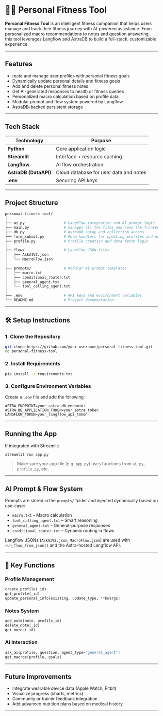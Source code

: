 
# 🏋️‍♂️ Personal Fitness Tool

**Personal Fitness Tool** is an intelligent fitness companion that helps users manage and track their fitness journey with AI-powered assistance. From personalized macro recommendations to notes and question answering, this tool leverages Langflow and AstraDB to build a full-stack, customizable experience.

---

##  Features

-  reate and manage user profiles with personal fitness goals
-  Dynamically update personal details and fitness goals
-  Add and delete personal fitness notes
-  Get AI-generated responses to health or fitness queries
-  Personalized macro calculation based on profile data
-  Modular prompt and flow system powered by Langflow
-  AstraDB-backed persistent storage

---

##  Tech Stack

| Technology       | Purpose                                  |
|------------------|------------------------------------------|
| **Python**       | Core application logic                   |
| **Streamlit**    | Interface + resource caching             |
| **Langflow**     | AI flow orchestration                    |
| **AstraDB (DataAPI)** | Cloud database for user data and notes |
| **.env**         | Securing API keys                        |

---

##  Project Structure

```bash
personal-fitness-tool/
│
├── ai.py                  # Langflow integration and AI prompt logic
├── main.py                # manages all the files and runs the frontend
├── db.py                  # AstraDB setup and collection access
├── form_submit.py         # Form handlers for updating profiles and notes
├── profile.py             # Profile creation and data fetch logic
│
├── flow/                  # Langflow JSON files
│   ├── AskAIV2.json
│   └── MacroFlow.json
│
├── prompts/               # Modular AI prompt templates
│   ├── macro.txt
│   ├── conditional_router.txt
│   ├── general_agent.txt
│   └── tool_calling_agent.txt
│
├── .env                   # API keys and environment variables
└── README.md              # Project documentation
```

---

## 🛠️ Setup Instructions

### 1. Clone the Repository
```bash
git clone https://github.com/your-username/personal-fitness-tool.git
cd personal-fitness-tool
```

### 2. Install Requirements
```bash
pip install -r requirements.txt
```

### 3. Configure Environment Variables

Create a `.env` file and add the following:

```env
ASTRA_ENDPOINT=your_astra_db_endpoint
ASTRA_DB_APPLICATION_TOKEN=your_astra_token
LANGFLOW_TOKEN=your_langflow_api_token
```

---

##  Running the App

If integrated with Streamlit:

```bash
streamlit run app.py
```

> Make sure your app file (e.g. `app.py`) uses functions from `ai.py`, `profile.py`, etc.

---

## AI Prompt & Flow System

Prompts are stored in the `prompts/` folder and injected dynamically based on use-case:
- `macro.txt` – Macro calculation
- `tool_calling_agent.txt` – Smart reasoning
- `general_agent.txt` – General-purpose responses
- `conditional_router.txt` – Dynamic routing in flows

Langflow JSONs (`AskAIV2.json`, `MacroFlow.json`) are used with `run_flow_from_json()` and the Astra-hosted Langflow API.

---

## 🧩 Key Functions

### Profile Management
```python
create_profile(_id)
get_profile(_id)
update_personal_info(existing, update_type, **kwargs)
```

### Notes System
```python
add_note(note, profile_id)
delete_note(_id)
get_notes(_id)
```

### AI Interaction
```python
ask_ai(profile, question, agent_type="general_agent")
get_macros(profile, goals)
```

---

## Future Improvements

- Integrate wearable device data (Apple Watch, Fitbit)
- Visualize progress (charts, metrics)
- Community or trainer feedback integration
- Add advanced nutrition plans based on medical history

---

